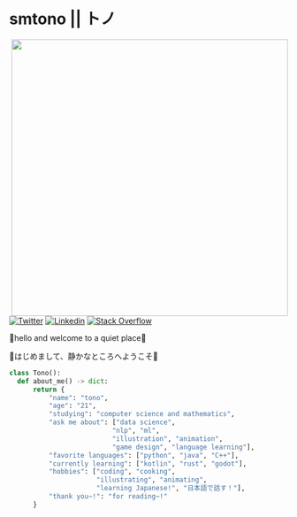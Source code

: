 # smtono || トノ

<img src="https://media.discordapp.net/attachments/864677184950239263/1022400471572426782/self-portrait.png" width="500" align="right"/>

[![Twitter](https://img.shields.io/badge/-Twitter-222222?style=flat-square&logo=twitter&logoColor=white&link=https://twitter.com/tonofthornz)](https://twitter.com/tonofthornz)
[![Linkedin](https://img.shields.io/badge/-LinkedIn-222222?style=flat-square&logo=Linkedin&logoColor=white&link=https://www.linkedin.com/in/smtono/)](https://www.linkedin.com/in/smtono/)
[![Stack Overflow](https://img.shields.io/badge/-Stack%20Overflow-222222?style=flat-square&logo=stack-overflow&logoColor=white&link=https://stackoverflow.com/users/20180090/tonofthorns)](https://stackoverflow.com/users/20180090/tonofthorns)

🌸hello and welcome to a quiet place🌸

🌸はじめまして、静かなところへようこそ🌸

```python
class Tono():
  def about_me() -> dict:
      return {
          "name": "tono",
          "age": "21",
          "studying": "computer science and mathematics",
          "ask me about": ["data science", 
                          "nlp", "ml", 
                          "illustration", "animation", 
                          "game design", "language learning"],
          "favorite languages": ["python", "java", "C++"],
          "currently learning": ["kotlin", "rust", "godot"],
          "hobbies": ["coding", "cooking", 
                      "illustrating", "animating", 
                      "learning Japanese!", "日本語で話す！"],
          "thank you~!": "for reading~!"
      }
```
